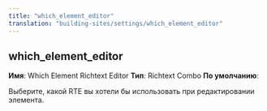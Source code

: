 ```yaml
---
title: "which_element_editor"
translation: "building-sites/settings/which_element_editor"
---
```


## which\_element\_editor

**Имя**: Which Element Richtext Editor
**Тип**: Richtext Combo
**По умолчанию**:

Выберите, какой RTE вы хотели бы использовать при редактировании элемента.
